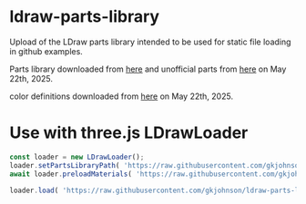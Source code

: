 # ldraw-parts-library
Upload of the LDraw parts library intended to be used for static file loading in github examples.

Parts library downloaded from [here](https://library.ldraw.org/updates?latest) and unofficial parts from [here](https://library.ldraw.org/tracker) on May 22th, 2025.

color definitions downloaded from [here](https://www.ldraw.org/article/547.html) on May 22th, 2025.

# Use with three.js LDrawLoader

```js
const loader = new LDrawLoader();
loader.setPartsLibraryPath( 'https://raw.githubusercontent.com/gkjohnson/ldraw-parts-library/master/complete/ldraw/' );
await loader.preloadMaterials( 'https://raw.githubusercontent.com/gkjohnson/ldraw-parts-library/master/colors/ldcfgalt.ldr' );

loader.load( 'https://raw.githubusercontent.com/gkjohnson/ldraw-parts-library/master/complete/ldraw/10030-1%20-%20Imperial%20Star%20Destroyer%20-%20UCS.mpd' );
```
